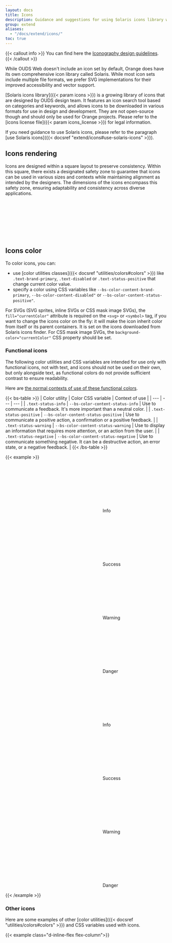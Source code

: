 ```yaml
---
layout: docs
title: Icons
description: Guidance and suggestions for using Solaris icons library with OUDS Web.
group: extend
aliases:
  - "/docs/extend/icons/"
toc: true
---
```


{{< callout info >}}
You can find here the [Iconography design guidelines](https://unified-design-system.orange.com/472794e18/p/275963-iconography).
{{< /callout >}}

While OUDS Web doesn't include an icon set by default, Orange does have its own comprehensive icon library called Solaris. While most icon sets include multiple file formats, we prefer SVG implementations for their improved accessibility and vector support.

[Solaris icons library]({{< param icons >}}) is a growing library of icons that are designed by OUDS design team. It features an icon search tool based on categories and keywords, and allows icons to be downloaded in various formats for use in design and development. They are not open-source though and should only be used for Orange projects. Please refer to the [icons license file]({{< param icons_license >}}) for legal information.

If you need guidance to use Solaris icons, please refer to the paragraph [use Solaris icons]({{< docsref "extend/icons#use-solaris-icons" >}}).

## Icons rendering

Icons are designed within a square layout to preserve consistency. Within this square, there exists a designated safety zone to guarantee that icons can be used in various sizes and contexts while maintaining alignment as intended by the designers. The dimensions of the icons encompass this safety zone, ensuring adaptability and consistency across diverse applications.

<svg width="8em" height="8em" class="bg-body-secondary" aria-hidden="true">
  <use xlink:href="/docs/{{< param docs_version >}}/assets/img/ouds-web-sprite.svg#info"/>
</svg>
<svg width="8em" height="8em" class="bg-body-secondary" aria-hidden="true">
  <use xlink:href="/docs/{{< param docs_version >}}/assets/img/ouds-web-sprite.svg#download"/>
</svg>
<svg width="8em" height="8em" class="bg-body-secondary" aria-hidden="true">
  <use xlink:href="/docs/{{< param docs_version >}}/assets/img/ouds-web-sprite.svg#tick"/>
</svg>

## Icons color

To color icons, you can:
- use [color utilities classes]({{< docsref "utilities/colors#colors" >}}) like `.text-brand-primary`, `.text-disabled` or `.text-status-positive` that change current color value.
- specify a color using CSS variables like `--bs-color-content-brand-primary`, `--bs-color-content-disabled"` or `--bs-color-content-status-positive"`.

For SVGs (SVG sprites, inline SVGs or CSS mask image SVGs), the `fill="currentColor"` attribute is required on the `<svg>` or `<symbol>` tag, if you want to change the icons color on the fly: it will make the icon inherit color from itself or its parent containers. It is set on the icons downloaded from Solaris icons finder. For CSS mask image SVGs, the `background-color="currentColor"` CSS property should be set.

### Functional icons

The following color utilities and CSS variables are intended for use only with functional icons, not with text, and icons should not be used on their own, but only alongside text, as functional colors do not provide sufficient contrast to ensure readability.

Here are [the normal contexts of use of these functional colors](https://unified-design-system.orange.com/472794e18/p/217ac6-colour/t/9b95834c2e).

{{< bs-table >}}
| Color utility | Color CSS variable | Context of use |
| --- | --- | --- |
| `.text-status-info` | `--bs-color-content-status-info` | Use to communicate a feedback. It's more important than a neutral color. |
| `.text-status-positive` | `--bs-color-content-status-positive` | Use to communicate a positive action, a confirmation or a positive feedback. |
| `.text-status-warning` | `--bs-color-content-status-warning` | Use to display an information that requires more attention, or an action from the user. |
| `.text-status-negative` | `--bs-color-content-status-negative` | Use to communicate something negative. It can be a destructive action, an error state, or a negative feedback. |
{{< /bs-table >}}

{{< example >}}
<div class="d-flex justify-content-center gap-md-tall">
  <div class="p-medium bg-primary border border-default" data-bs-theme="light">
    <p>
      <svg class="text-status-info decorative-sm-icon" aria-hidden="true">
        <use xlink:href="/docs/{{< param docs_version >}}/assets/img/ouds-web-sprite.svg#info"/>
      </svg> Info
    </p>
    <p>
      <svg class="text-status-positive decorative-sm-icon" aria-hidden="true">
        <use xlink:href="/docs/{{< param docs_version >}}/assets/img/ouds-web-sprite.svg#tick-confirmation"/>
      </svg> Success
    </p>
    <p>
      <svg class="text-status-warning decorative-sm-icon" aria-hidden="true">
        <use xlink:href="/docs/{{< param docs_version >}}/assets/img/ouds-web-sprite.svg#important"/>
      </svg> Warning
    </p>
    <p>
      <svg class="text-status-negative decorative-sm-icon" aria-hidden="true">
        <use xlink:href="/docs/{{< param docs_version >}}/assets/img/ouds-web-sprite.svg#error-severe"/>
      </svg> Danger
    </p>
  </div>
  <div class="p-medium bg-emphasized border border-default" data-bs-theme="dark">
    <p>
      <svg class="decorative-sm-icon" style="color: var(--bs-color-content-status-info)" aria-hidden="true">
        <use xlink:href="/docs/{{< param docs_version >}}/assets/img/ouds-web-sprite.svg#info"/>
      </svg> Info
    </p>
    <p>
      <svg class="decorative-sm-icon" style="color: var(--bs-color-content-status-positive)" aria-hidden="true">
        <use xlink:href="/docs/{{< param docs_version >}}/assets/img/ouds-web-sprite.svg#tick-confirmation"/>
      </svg> Success
    </p>
    <p>
      <svg class="decorative-sm-icon" style="color: var(--bs-color-content-status-warning)" aria-hidden="true">
        <use xlink:href="/docs/{{< param docs_version >}}/assets/img/ouds-web-sprite.svg#important"/>
      </svg> Warning
    </p>
    <p>
      <svg class="decorative-sm-icon" style="color: var(--bs-color-content-status-negative)" aria-hidden="true">
        <use xlink:href="/docs/{{< param docs_version >}}/assets/img/ouds-web-sprite.svg#error-severe"/>
      </svg> Danger
    </p>
  </div>
</div>
{{< /example >}}


### Other icons

Here are some examples of other [color utilities]({{< docsref "utilities/colors#colors" >}}) and CSS variables used with icons.

{{< example class="d-inline-flex flex-column">}}
<p class="p-2 bg-primary d-inline-flex align-items-center gap-shorter" data-bs-theme="light">
  <svg class="decorative-sm-icon" aria-hidden="true">
    <use xlink:href="/docs/{{< param docs_version >}}/assets/img/ouds-web-sprite.svg#heart-recommend"/>
  </svg>
  <svg class="decorative-sm-icon text-default" aria-hidden="true">
    <use xlink:href="/docs/{{< param docs_version >}}/assets/img/ouds-web-sprite.svg#delete"/>
  </svg>
  <svg class="decorative-sm-icon text-primary" aria-hidden="true">
    <use xlink:href="/docs/{{< param docs_version >}}/assets/img/ouds-web-sprite.svg#download"/>
  </svg>
  <svg class="decorative-sm-icon text-disabled" aria-hidden="true">
    <use xlink:href="/docs/{{< param docs_version >}}/assets/img/ouds-web-sprite.svg#trash"/>
  </svg>
  <span class="icon si si-settings text-muted decorative-sm-icon" aria-hidden="true"></span>
</p>
<p class="p-2 bg-emphasized d-inline-flex align-items-center gap-shorter" data-bs-theme="dark">
  <svg class="decorative-sm-icon" aria-hidden="true">
    <use xlink:href="/docs/{{< param docs_version >}}/assets/img/ouds-web-sprite.svg#heart-recommend"/>
  </svg>
  <svg class="decorative-sm-icon" style="color: var(--bs-color-content-default)" aria-hidden="true">
    <use xlink:href="/docs/{{< param docs_version >}}/assets/img/ouds-web-sprite.svg#delete"/>
  </svg>
  <svg class="decorative-sm-icon" style="color: var(--bs-color-content-brand-primary)" aria-hidden="true">
    <use xlink:href="/docs/{{< param docs_version >}}/assets/img/ouds-web-sprite.svg#download"/>
  </svg>
  <svg class="decorative-sm-icon" style="color: var(--bs-color-content-disabled)" aria-hidden="true">
    <use xlink:href="/docs/{{< param docs_version >}}/assets/img/ouds-web-sprite.svg#trash"/>
  </svg>
  <span class="icon si si-settings decorative-sm-icon" style="color: var(--bs-color-content-muted)" aria-hidden="true"></span>
</p>
{{< /example >}}

## Icons size

Icons' size depend on where they are placed in the page content, so please make sure to either use our utilities provided in this page or follow the design. Icons size utility classes are done to be used upon `<img>`, `<svg>` or even icon font wherever the icon is.

Every icon size utility class presented in here has the common following code:

{{< scss-docs name="ouds-font-icon-common" file="scss/helpers/_icon.scss" >}}

### Headings

Here are the rules to follow for headings. These icons' sizes are responsive.

<details class="mb-medium">
  <summary>See the <strong>sizes</strong> associated to classes</summary>

{{< bs-table >}}
| Icon class | Values from `2xs` to `sm` | Values from `md` to `lg` | Values for `xl` and upper |
| --- | --- | --- | --- |
| `.hxl-lg-icon` | `3.25rem` (52px) | `4rem` (64px) | `4rem` (64px) |
| `.hxl-md-icon` | `3rem` (48px) | `3.5rem` (56px) | `3.75rem` (60px) |
| `.hxl-sm-icon` | `2.75rem` (44px) | `3.25rem` (52px) | `3.5rem` (56px) |
| `.hl-lg-icon` | `3rem` (48px) | `3.25rem` (52px) | `3.5rem` (56px) |
| `.hl-md-icon` | `2.75rem` (44px) | `3rem` (48px) | `3.25rem` (52px) |
| `.hl-sm-icon` | `2.5rem` (40px) | `2.75rem` (44px) | `3rem` (48px) |
| `.hm-lg-icon` | `2.75rem` (44px) | `3rem` (48px) | `3.25rem` (52px) |
| `.hm-md-icon` | `2.5rem` (40px) | `2.75rem` (44px) | `3rem` (48px) |
| `.hm-sm-icon` | `2rem` (32px) | `2.5rem` (40px) | `2.75rem` (44px) |
| `.hs-lg-icon` | `2.75rem` (44px) | `2.75rem` (44px) | `3rem` (48px) |
| `.hs-md-icon` | `2.5rem` (40px) | `2.5rem` (40px) | `2.75rem` (44px) |
| `.hs-sm-icon` | `2rem` (32px) | `2rem` (32px) | `2.5rem` (40px) |
| `.bl-lg-icon` | `1.75rem` (28px) | `1.75rem` (28px) | `2.75rem` (44px) |
| `.bl-md-icon` | `1.5rem` (24px) | `1.5rem` (24px) | `2.5rem` (40px) |
| `.bl-sm-icon` | `1.25rem` (20px) | `1.25rem` (20px) | `2rem` (32px) |
| `.bm-lg-icon` | `1.5rem` (24px) | `1.5rem` (24px) | `1.75rem` (28px) |
| `.bm-md-icon` | `1.25rem` (20px) | `1.25rem` (20px) | `1.5rem` (24px) |
| `.bm-sm-icon` | `1rem` (16px) | `1rem` (16px) | `1.25rem` (20px) |
{{< /bs-table >}}

</details>

{{< example >}}
<!-- h1 uses heading-xlarge font reference like all related classes as `.h1`, `.fs-hxl`, etc... -->
<div class="d-flex align-items-center mb-medium">
  <svg class="hxl-lg-icon me-scaled-short text-status-info" width="1rem" height="1rem" fill="currentColor" aria-hidden="true">
    <use xlink:href="/docs/{{< param docs_version >}}/assets/img/ouds-web-sprite.svg#vector"/>
  </svg>
  <h1 class="mb-none">H1 with large icon</h1>
</div>
<div class="d-flex align-items-center mb-medium">
  <svg class="hxl-md-icon me-scaled-short text-status-info" width="1rem" height="1rem" fill="currentColor" aria-hidden="true">
    <use xlink:href="/docs/{{< param docs_version >}}/assets/img/ouds-web-sprite.svg#vector"/>
  </svg>
  <h1 class="mb-none">H1 with medium icon</h1>
</div>
<div class="d-flex align-items-center mb-medium">
  <svg class="hxl-sm-icon me-scaled-short text-status-info" width="1rem" height="1rem" fill="currentColor" aria-hidden="true">
    <use xlink:href="/docs/{{< param docs_version >}}/assets/img/ouds-web-sprite.svg#vector"/>
  </svg>
  <h1 class="mb-none">H1 with small icon</h1>
</div>

<hr>

<!-- h2 uses heading-large font reference like all related classes as `.h2`, `.fs-hl`, etc... -->
<div class="d-flex align-items-center mb-medium">
  <svg class="hl-lg-icon me-scaled-short text-status-info" width="1rem" height="1rem" fill="currentColor" aria-hidden="true">
    <use xlink:href="/docs/{{< param docs_version >}}/assets/img/ouds-web-sprite.svg#vector"/>
  </svg>
  <h2 class="mb-none">H2 with large icon</h2>
</div>
<div class="d-flex align-items-center mb-medium">
  <svg class="hl-md-icon me-scaled-short text-status-info" width="1rem" height="1rem" fill="currentColor" aria-hidden="true">
    <use xlink:href="/docs/{{< param docs_version >}}/assets/img/ouds-web-sprite.svg#vector"/>
  </svg>
  <h2 class="mb-none">H2 with medium icon</h2>
</div>
<div class="d-flex align-items-center mb-medium">
  <svg class="hl-sm-icon me-scaled-short text-status-info" width="1rem" height="1rem" fill="currentColor" aria-hidden="true">
    <use xlink:href="/docs/{{< param docs_version >}}/assets/img/ouds-web-sprite.svg#vector"/>
  </svg>
  <h2 class="mb-none">H2 with small icon</h2>
</div>

<hr>

<!-- h3 uses heading-medium font reference like all related classes as `.h3`, `.fs-hm`, etc... -->
<div class="d-flex align-items-center mb-medium">
  <svg class="hm-lg-icon me-scaled-short text-status-info" width="1rem" height="1rem" fill="currentColor" aria-hidden="true">
    <use xlink:href="/docs/{{< param docs_version >}}/assets/img/ouds-web-sprite.svg#vector"/>
  </svg>
  <h3 class="mb-none">H3 with large icon</h3>
</div>
<div class="d-flex align-items-center mb-medium">
  <svg class="hm-md-icon me-scaled-short text-status-info" width="1rem" height="1rem" fill="currentColor" aria-hidden="true">
    <use xlink:href="/docs/{{< param docs_version >}}/assets/img/ouds-web-sprite.svg#vector"/>
  </svg>
  <h3 class="mb-none">H3 with medium icon</h3>
</div>
<div class="d-flex align-items-center mb-medium">
  <svg class="hm-sm-icon me-scaled-short text-status-info" width="1rem" height="1rem" fill="currentColor" aria-hidden="true">
    <use xlink:href="/docs/{{< param docs_version >}}/assets/img/ouds-web-sprite.svg#vector"/>
  </svg>
  <h3 class="mb-none">H3 with small icon</h3>
</div>

<hr>

<!-- h4 uses heading-small font reference like all related classes as `.h4`, `.fs-hs`, etc... -->
<div class="d-flex align-items-center mb-medium">
  <svg class="hs-lg-icon me-scaled-short text-status-info" width="1rem" height="1rem" fill="currentColor" aria-hidden="true">
    <use xlink:href="/docs/{{< param docs_version >}}/assets/img/ouds-web-sprite.svg#vector"/>
  </svg>
  <h4 class="mb-none">H4 with large icon</h4>
</div>
<div class="d-flex align-items-center mb-medium">
  <svg class="hs-md-icon me-scaled-short text-status-info" width="1rem" height="1rem" fill="currentColor" aria-hidden="true">
    <use xlink:href="/docs/{{< param docs_version >}}/assets/img/ouds-web-sprite.svg#vector"/>
  </svg>
  <h4 class="mb-none">H4 with medium icon</h4>
</div>
<div class="d-flex align-items-center mb-medium">
  <svg class="hs-sm-icon me-scaled-short text-status-info" width="1rem" height="1rem" fill="currentColor" aria-hidden="true">
    <use xlink:href="/docs/{{< param docs_version >}}/assets/img/ouds-web-sprite.svg#vector"/>
  </svg>
  <h4 class="mb-none">H4 with small icon</h4>
</div>

<hr>

<!-- h5 uses body-large font reference like all related classes as `.h5`, `.fs-bl`, etc... -->
<div class="d-flex align-items-center mb-medium">
  <svg class="bl-lg-icon me-scaled-short text-status-info" width="1rem" height="1rem" fill="currentColor" aria-hidden="true">
    <use xlink:href="/docs/{{< param docs_version >}}/assets/img/ouds-web-sprite.svg#vector"/>
  </svg>
  <h5 class="mb-none">H5 with large icon</h5>
</div>
<div class="d-flex align-items-center mb-medium">
  <svg class="bl-md-icon me-scaled-short text-status-info" width="1rem" height="1rem" fill="currentColor" aria-hidden="true">
    <use xlink:href="/docs/{{< param docs_version >}}/assets/img/ouds-web-sprite.svg#vector"/>
  </svg>
  <h5 class="mb-none">H5 with medium icon</h5>
</div>
<div class="d-flex align-items-center mb-medium">
  <svg class="bl-sm-icon me-scaled-short text-status-info" width="1rem" height="1rem" fill="currentColor" aria-hidden="true">
    <use xlink:href="/docs/{{< param docs_version >}}/assets/img/ouds-web-sprite.svg#vector"/>
  </svg>
  <h5 class="mb-none">H5 with small icon</h5>
</div>

<hr>

<!-- h6 uses body-medium font reference like all related classes as `.h6`, `.fs-bm`, etc... -->
<div class="d-flex align-items-center mb-medium">
  <svg class="bm-lg-icon me-scaled-short text-status-info" width="1rem" height="1rem" fill="currentColor" aria-hidden="true">
    <use xlink:href="/docs/{{< param docs_version >}}/assets/img/ouds-web-sprite.svg#vector"/>
  </svg>
  <h6 class="mb-none">H6 with lg icon</h6>
</div>
<div class="d-flex align-items-center mb-medium">
  <svg class="bm-md-icon me-scaled-short text-status-info" width="1rem" height="1rem" fill="currentColor" aria-hidden="true">
    <use xlink:href="/docs/{{< param docs_version >}}/assets/img/ouds-web-sprite.svg#vector"/>
  </svg>
  <h6 class="mb-none">H6 with medium icon</h6>
</div>
<div class="d-flex align-items-center mb-medium">
  <svg class="bm-sm-icon me-scaled-short text-status-info" width="1rem" height="1rem" fill="currentColor" aria-hidden="true">
    <use xlink:href="/docs/{{< param docs_version >}}/assets/img/ouds-web-sprite.svg#vector"/>
  </svg>
  <h6 class="mb-none">H6 with small icon</h6>
</div>
{{< /example >}}

### Display headings

You should not use any icon with our `.display-*` font sizes, because we prefer to keep the place for the text.

### Regular texts

Here are the rules to follow for regular texts. These icons' sizes are responsive.

<details class="mb-medium">
  <summary>See the <strong>sizes</strong> associated to classes</summary>

{{< bs-table >}}
| Icon class | Values from `2xs` to `sm` | Values from `md` to `lg` | Values for `xl` and upper |
| --- | --- | --- | --- |
| `.bl-lg-icon` | `1.75rem` (28px) | `1.75rem` (28px) | `2.75rem` (44px) |
| `.bl-md-icon` | `1.5rem` (24px) | `1.5rem` (24px) | `2.5rem` (40px) |
| `.bl-sm-icon` | `1.25rem` (20px) | `1.25rem` (20px) | `2rem` (32px) |
| `.bm-lg-icon` | `1.5rem` (24px) | `1.5rem` (24px) | `1.75rem` (28px) |
| `.bm-md-icon` | `1.25rem` (20px) | `1.25rem` (20px) | `1.5rem` (24px) |
| `.bm-sm-icon` | `1rem` (16px) | `1rem` (16px) | `1.25rem` (20px) |
| `.bs-lg-icon` | `1.25rem` (20px) | `1.25rem` (20px) | `1.5rem` (24px) |
| `.bs-md-icon` | `1rem` (16px) | `1rem` (16px) | `1.25rem` (20px) |
| `.bs-sm-icon` | `.75rem` (12px) | `.75rem` (12px) | `1rem` (16px) |
{{< /bs-table >}}

</details>

{{< example >}}
<!-- .lead uses body-large font reference like all related classes as `.lead`, `.fs-bl`, etc... -->
<div class="d-flex align-items-center mb-medium">
  <svg class="bl-lg-icon me-scaled-short text-status-info" width="1rem" height="1rem" fill="currentColor" aria-hidden="true">
    <use xlink:href="/docs/{{< param docs_version >}}/assets/img/ouds-web-sprite.svg#vector"/>
  </svg>
  <p class="lead mb-none">
    Lead paragraph with large icon
  </p>
</div>
<div class="d-flex align-items-center mb-medium">
  <svg class="bl-md-icon me-scaled-short text-status-info" width="1rem" height="1rem" fill="currentColor" aria-hidden="true">
    <use xlink:href="/docs/{{< param docs_version >}}/assets/img/ouds-web-sprite.svg#vector"/>
  </svg>
  <p class="lead mb-none">
    Lead paragraph with medium icon
  </p>
</div>
<div class="d-flex align-items-center mb-medium">
  <svg class="bl-sm-icon me-scaled-short text-status-info" width="1rem" height="1rem" fill="currentColor" aria-hidden="true">
    <use xlink:href="/docs/{{< param docs_version >}}/assets/img/ouds-web-sprite.svg#vector"/>
  </svg>
  <p class="lead mb-none">
    Lead paragraph with small icon
  </p>
</div>

<hr>

<!-- default paragraph uses body-medium font reference like all related classes as `.fs-bm`, etc... -->
<div class="d-flex align-items-center mb-medium">
  <svg class="bm-lg-icon me-scaled-short text-status-info" width="1rem" height="1rem" fill="currentColor" aria-hidden="true">
    <use xlink:href="/docs/{{< param docs_version >}}/assets/img/ouds-web-sprite.svg#vector"/>
  </svg>
  <p class="mb-none">
    Default paragraph with large icon
  </p>
</div>
<div class="d-flex align-items-center mb-medium">
  <svg class="bm-md-icon me-scaled-short text-status-info" width="1rem" height="1rem" fill="currentColor" aria-hidden="true">
    <use xlink:href="/docs/{{< param docs_version >}}/assets/img/ouds-web-sprite.svg#vector"/>
  </svg>
  <p class="mb-none">
    Default paragraph with medium icon
  </p>
</div>
<div class="d-flex align-items-center mb-medium">
  <svg class="bm-sm-icon me-scaled-short text-status-info" width="1rem" height="1rem" fill="currentColor" aria-hidden="true">
    <use xlink:href="/docs/{{< param docs_version >}}/assets/img/ouds-web-sprite.svg#vector"/>
  </svg>
  <p class="mb-none">
    Default paragraph with small icon
  </p>
</div>

<hr>

<!-- .small paragraph uses body-small font reference like all related classes as `.small`, `.fs-bs`, etc... -->
<div class="d-flex align-items-center mb-medium">
  <svg class="bs-lg-icon me-scaled-short text-status-info" width="1rem" height="1rem" fill="currentColor" aria-hidden="true">
    <use xlink:href="/docs/{{< param docs_version >}}/assets/img/ouds-web-sprite.svg#vector"/>
  </svg>
  <p class="small mb-none">
    Small paragraph with large icon
  </p>
</div>
<div class="d-flex align-items-center mb-medium">
  <svg class="bs-md-icon me-scaled-short text-status-info" width="1rem" height="1rem" fill="currentColor" aria-hidden="true">
    <use xlink:href="/docs/{{< param docs_version >}}/assets/img/ouds-web-sprite.svg#vector"/>
  </svg>
  <p class="small mb-none">
    Small paragraph with medium icon
  </p>
</div>
<div class="d-flex align-items-center mb-medium">
  <svg class="bs-sm-icon me-scaled-short text-status-info" width="1rem" height="1rem" fill="currentColor" aria-hidden="true">
    <use xlink:href="/docs/{{< param docs_version >}}/assets/img/ouds-web-sprite.svg#vector"/>
  </svg>
  <p class="small mb-none">
    Small paragraph with small icon
  </p>
</div>
{{< /example >}}

### Decorative

Here are the rules to follow for decorative icons. Be careful using these icons' sizes because they are not responsive. Check out for [more information about accessibility in our documentation]({{< docsref "/extend/icons#icons-accessibility" >}}).

<details class="mb-medium">
  <summary>See the <strong>sizes</strong> associated to classes</summary>

{{< bs-table >}}
| Icon class | Value |
| --- | --- |
| `.decorative-2xs-icon` | `1rem` (16px) |
| `.decorative-xs-icon` | `1.5rem` (24px) |
| `.decorative-sm-icon` | `2rem` (32px) |
| `.decorative-md-icon` | `2.5rem` (40px) |
| `.decorative-lg-icon` | `3rem` (48px) |
| `.decorative-xl-icon` | `3.5rem` (56px) |
| `.decorative-2xl-icon` | `4.5rem` (72px) |
{{< /bs-table >}}

</details>

<div class="bd-example">
  <div class="d-flex mb-medium">
    <div class="bg-emphasized d-inline-flex align-items-center justify-content-center me-medium flex-shrink-0" style="width: 6.25rem; height: 6.25rem;">
      <svg class="decorative-2xs-icon text-status-info" width="1rem" height="1rem" fill="currentColor" aria-hidden="true" data-bs-theme="dark">
        <use xlink:href="/docs/{{< param docs_version >}}/assets/img/ouds-web-sprite.svg#vector"/>
      </svg>
    </div>
    <div>
      <p class="lead mb-shortest fw-bold">2x-small decorative icon</p>
      <p class="mb-none">coreGlobalDimension200 (<code>1rem</code> or <code>16px</code> at zoom 100%)</p>
    </div>
  </div>
  <div class="d-flex mb-medium">
    <div class="bg-emphasized d-inline-flex align-items-center justify-content-center me-medium flex-shrink-0" style="width: 6.25rem; height: 6.25rem;">
      <svg class="decorative-xs-icon text-status-info" width="1rem" height="1rem" fill="currentColor" aria-hidden="true" data-bs-theme="dark">
        <use xlink:href="/docs/{{< param docs_version >}}/assets/img/ouds-web-sprite.svg#vector"/>
      </svg>
    </div>
    <div>
      <p class="lead mb-shortest fw-bold">X-small decorative icon</p>
      <p class="mb-none">coreGlobalDimension300 (<code>1.5rem</code> or <code>24px</code> at zoom 100%)</p>
    </div>
  </div>
  <div class="d-flex mb-medium">
    <div class="bg-emphasized d-inline-flex align-items-center justify-content-center me-medium flex-shrink-0" style="width: 6.25rem; height: 6.25rem;">
      <svg class="decorative-sm-icon text-status-info" width="1rem" height="1rem" fill="currentColor" aria-hidden="true" data-bs-theme="dark">
        <use xlink:href="/docs/{{< param docs_version >}}/assets/img/ouds-web-sprite.svg#vector"/>
      </svg>
    </div>
    <div>
      <p class="lead mb-shortest fw-bold">Small decorative icon</p>
      <p class="mb-none">coreGlobalDimension400 (<code>2rem</code> or <code>32px</code> at zoom 100%)</p>
    </div>
  </div>
  <div class="d-flex mb-medium">
    <div class="bg-emphasized d-inline-flex align-items-center justify-content-center me-medium flex-shrink-0" style="width: 6.25rem; height: 6.25rem;">
      <svg class="decorative-md-icon text-status-info" width="1rem" height="1rem" fill="currentColor" aria-hidden="true" data-bs-theme="dark">
        <use xlink:href="/docs/{{< param docs_version >}}/assets/img/ouds-web-sprite.svg#vector"/>
      </svg>
    </div>
    <div>
      <p class="lead mb-shortest fw-bold">Medium decorative icon</p>
      <p class="mb-none">coreGlobalDimension500 (<code>2.5rem</code> or <code>40px</code> at zoom 100%)</p>
    </div>
  </div>
  <div class="d-flex mb-medium">
    <div class="bg-emphasized d-inline-flex align-items-center justify-content-center me-medium flex-shrink-0" style="width: 6.25rem; height: 6.25rem;">
      <svg class="decorative-lg-icon text-status-info" width="1rem" height="1rem" fill="currentColor" aria-hidden="true" data-bs-theme="dark">
        <use xlink:href="/docs/{{< param docs_version >}}/assets/img/ouds-web-sprite.svg#vector"/>
      </svg>
    </div>
    <div>
      <p class="lead mb-shortest fw-bold">Large decorative icon</p>
      <p class="mb-none">coreGlobalDimension600 (<code>3rem</code> or <code>48px</code> at zoom 100%)</p>
    </div>
  </div>
  <div class="d-flex mb-medium">
    <div class="bg-emphasized d-inline-flex align-items-center justify-content-center me-medium flex-shrink-0" style="width: 6.25rem; height: 6.25rem;">
      <svg class="decorative-xl-icon text-status-info" width="1rem" height="1rem" fill="currentColor" aria-hidden="true" data-bs-theme="dark">
        <use xlink:href="/docs/{{< param docs_version >}}/assets/img/ouds-web-sprite.svg#vector"/>
      </svg>
    </div>
    <div>
      <p class="lead mb-shortest fw-bold">X-large decorative icon</p>
      <p class="mb-none">coreGlobalDimension700 (<code>3.5rem</code> or <code>56px</code> at zoom 100%)</p>
    </div>
  </div>
  <div class="d-flex mb-medium">
    <div class="bg-emphasized d-inline-flex align-items-center justify-content-center me-medium flex-shrink-0" style="width: 6.25rem; height: 6.25rem;">
      <svg class="decorative-2xl-icon text-status-info" width="1rem" height="1rem" fill="currentColor" aria-hidden="true" data-bs-theme="dark">
        <use xlink:href="/docs/{{< param docs_version >}}/assets/img/ouds-web-sprite.svg#vector"/>
      </svg>
    </div>
    <div>
      <p class="lead mb-shortest fw-bold">2x-large decorative icon</p>
      <p class="mb-none">coreGlobalDimension900 (<code>4.5rem</code> or <code>72px</code> at zoom 100%)</p>
    </div>
  </div>
</div>

```html
<svg class="decorative-2xs-icon text-status-info" width="1rem" height="1rem" fill="currentColor" aria-hidden="true"></svg>
<svg class="decorative-xs-icon text-status-info" width="1rem" height="1rem" fill="currentColor" aria-hidden="true"></svg>
<svg class="decorative-sm-icon text-status-info" width="1rem" height="1rem" fill="currentColor" aria-hidden="true"></svg>
<svg class="decorative-md-icon text-status-info" width="1rem" height="1rem" fill="currentColor" aria-hidden="true"></svg>
<svg class="decorative-lg-icon text-status-info" width="1rem" height="1rem" fill="currentColor" aria-hidden="true"></svg>
<svg class="decorative-xl-icon text-status-info" width="1rem" height="1rem" fill="currentColor" aria-hidden="true"></svg>
<svg class="decorative-2xl-icon text-status-info" width="1rem" height="1rem" fill="currentColor" aria-hidden="true"></svg>
```

### Multiple lines

Sometimes you need a different structure to handle larger titles, or paragraphs that wrap over several lines. Here are some examples to handle these use cases. We've set arbitrary spacings, but align them with your design.

#### Centered on text block

This is the default behavior of our DOM.

{{< example >}}
<div class="d-flex align-items-center">
  <svg class="hxl-lg-icon me-scaled-short text-status-info" width="1rem" height="1rem" fill="currentColor" aria-hidden="true">
    <use xlink:href="/docs/{{< param docs_version >}}/assets/img/ouds-web-sprite.svg#vector"/>
  </svg>
  <h1 class="mb-none">H1 with large icon and a very long title to see how it behaves while being wrapped</h1>
</div>
{{< /example >}}

{{< example >}}
<div class="d-flex align-items-center">
  <svg class="bm-lg-icon me-scaled-short text-status-info" width="1rem" height="1rem" fill="currentColor" aria-hidden="true">
    <use xlink:href="/docs/{{< param docs_version >}}/assets/img/ouds-web-sprite.svg#vector"/>
  </svg>
  <p class="mb-none">
    Default long paragraph with large icon. It stands here in order for you to see how the icon should behave when it's placed next to a long paragraph. Whenever the paragraph stands on multiple lines please prefer using a block element and not an inline element so there will no strange behaviors.
  </p>
</div>
{{< /example >}}

#### Above text block

You can also have the icon above the text block.

{{< example >}}
<div>
  <svg class="hxl-lg-icon mb-scaled-shorter text-status-info" width="1rem" height="1rem" fill="currentColor" aria-hidden="true">
    <use xlink:href="/docs/{{< param docs_version >}}/assets/img/ouds-web-sprite.svg#vector"/>
  </svg>
  <h1 class="mb-none">H1 with large icon and a very long title to see how it behaves while being wrapped</h1>
</div>
{{< /example >}}

{{< example >}}
<div>
  <svg class="bm-lg-icon mb-scaled-shortest text-status-info" width="1rem" height="1rem" fill="currentColor" aria-hidden="true">
    <use xlink:href="/docs/{{< param docs_version >}}/assets/img/ouds-web-sprite.svg#vector"/>
  </svg>
  <p class="mb-none">
    Default long paragraph with large icon. It stands here in order for you to see how the icon should behave when it's placed next to a long paragraph. Whenever the paragraph stands on multiple lines please prefer using a block element and not an inline element so there will no strange behaviors.
  </p>
</div>
{{< /example >}}

### `<img>` and font icon

SVG Sprite is the preferred choice for flexibility, performance and accessibility, and this is why all our examples use this method but there are other ways to display icons. They should all behave the same thanks to our CSS. If you are experimenting any trouble, feel free to search or fill in a new [Github discussion](https://github.com/Orange-OpenSource/Orange-Boosted-Bootstrap/discussions) or contact [our team]({{< docsref "/about/team" >}}). <!-- Check out for more information in [our documentation]({{< docsref "/extend/icons" >}}). -->

{{< example >}}
<div class="d-flex align-items-center mb-medium">
  <img class="hxl-lg-icon me-short" alt="" src="/docs/{{< param docs_version >}}/assets/img/vite.svg">
  <h1 class="mb-none">H1 with large icon</h1>
</div>
<div class="d-flex align-items-center mb-medium">
  <span class="hxl-lg-icon me-short si si-settings" aria-hidden="true"></span>
  <h1 class="mb-none">H1 with large icon</h1>
</div>
{{< /example >}}

## Icons accessibility

{{< callout info >}}
For more details, **Orange Accessibility Guidelines** provides [a deep-dive article regarding SVG accessibility](https://a11y-guidelines.orange.com/en/articles/accessible-svg/).
{{< /callout >}}

#### Decorative icons
Purely **decorative icons** (like repeating information of an adjacent text) must be hidden to assistive technologies:
- for `<svg>` or `<span>` tags, use the attribute `aria-hidden="true"`
- for `<img>`, use an empty `alt` attribute
- CSS background images are intended to be decorative

#### Informative/meaningful icons

If the icon is **meaningful** with no visible adjacent text, e.g. indication in a table or only content of a button, you have to provide an appropriate alternative text with the description of the icon or the description of the action triggered.

The best way to do this is to keep the icon hidden to assistive technologies (see above) and add a visually hidden label which will be perceived by assistive technologies, by using the `.visually-hidden` class. You can also use an `aria-label` on the containing interactive element to provide an accessible name. For external images within the `<img>` tag, you can also fill the `alt` attribute directly.

Remember that you cannot use external images inside interactive elements because the color won't change with the element's status (hover, active, focus...), see [SVG external image]({{< docsref "extend/icons#svg-external-image" >}}).

<!-- todo add tooltip on buttons and explanation when available -->
{{< example class="mt-0" >}}
<button type="button" class="btn btn-icon btn-default">
  <svg width="1rem" height="1rem" aria-hidden="true">
    <use xlink:href="/docs/{{< param docs_version >}}/assets/img/ouds-web-sprite.svg#trash"/>
  </svg>
  <span class="visually-hidden">Delete</span>
</button>
<button type="button" class="btn btn-icon btn-default" aria-label="Delete">
  <svg width="1rem" height="1rem" aria-hidden="true">
    <use xlink:href="/docs/{{< param docs_version >}}/assets/img/ouds-web-sprite.svg#trash"/>
  </svg>
</button>
<button type="button" class="btn btn-icon btn-default">
  <span class="icon si si-settings" aria-hidden="true"></span>
  <span class="visually-hidden">Open settings</span>
</button>
<button type="button" class="btn btn-icon btn-default" aria-label="Open settings">
  <span class="icon si si-settings" aria-hidden="true"></span>
</button>
<img src="/docs/{{< param docs_version >}}/assets/img/heart-recommend.svg" alt="Favorite" width="32" height="32">
{{< /example >}}

## Use Solaris icons

There are many ways to use Solaris icons in a web page:
- Bundled, if you have several icons in your project:
  - [SVG sprite]({{< docsref "extend/icons#svg-sprite" >}}) (preferred choice for flexibility, performance and accessibility)
  - [Web font]({{< docsref "extend/icons#web-font" >}})
- Individually, if you have only few icons to render:
  - [Inline SVG]({{< docsref "extend/icons#inline-svg" >}})
  - [SVG external image]({{< docsref "extend/icons#svg-external-image" >}})
  - [CSS mask image SVG]({{< docsref "extend/icons#css-mask-image-svg" >}})

All icons can be retrieved easily in any of these formats in the Solaris icons finder. See Solaris icons library [develop documentation]({{< param icons_develop >}}) for complete development guidelines for the different formats, and their pros and cons.

### SVG sprite

This technique is the <strong>preferred choice</strong> for flexibility, performance and accessibility.

Using the [Solaris icons finder]({{< param icons >}}), you can generate an SVG sprite, a single SVG file containing all your icons in `<symbol>` elements, and then insert an icon through a `<use>` element. With SVG sprites, you can benefit of the power of `currentColor` for easy coloring and theming.

SVG sprite file example:

{{< example lang="svg" show_preview="false" >}}
<svg xmlns="http://www.w3.org/2000/svg" viewBox="0 0 1000 1000">
  <symbol id="settings" fill="currentColor">
    <path d="..." style="fill-rule:evenodd"/>
  </symbol>
  <symbol id="trash" fill="currentColor" viewBox="0 0 1000 1000">
    <path d="..." style="fill-rule:evenodd"/>
  </symbol>
</svg>
{{< /example >}}

SVG sprite usage:

{{< example >}}
<svg width="3rem" height="3rem" aria-hidden="true">
  <use xlink:href="/docs/{{< param docs_version >}}/assets/img/ouds-web-sprite.svg#settings"/>
</svg>
<svg width="3rem" height="3rem" aria-hidden="true">
  <use xlink:href="/docs/{{< param docs_version >}}/assets/img/ouds-web-sprite.svg#trash"/>
</svg>
{{< /example >}}

To speed up loading, the SVG sprite file can be preloaded in the `<head>` of the page:

{{< example lang="html" show_preview="false" >}}
<link rel="preload" href="/path/to/your/sprite.svg" as="image" type="image/svg+xml">
{{< /example >}}

### Web font

Web font is not the preferred solution. However, for websites needing more than 20 icons, you may consider using a Web font instead of an SVG sprite.

Using the [Solaris icons finder]({{< param icons >}}), you can generate a Web font containing all your icons and use it like a classic font. Web font icons can be styled through CSS properties like `font-size` and `color`. please keep in mind that adding or removing icons from the font afterward can be complicated.

{{< example >}}
<span class="si si-settings" aria-hidden="true" style="font-size: 3rem"></span>
{{< /example >}}


<!--{{< callout warning >}}
Note that with this technique, you cannot have multicolor icons, so you cannot render the [warning icon]({{< docsref "extend/icons#warning-icon" >}}).
{{< /callout >}}-->

### Inline SVG

This technique should only be used if you have few icons to render, and if they are used only once in your website.

You can embed your icons directly within the HTML of your page (as opposed to an external image file). This way to use SVGs can benefit of the power of `currentColor` for easy coloring and theming.

{{< example class="mt-0" >}}
<svg fill="currentColor" class="decorative-sm-icon" viewBox="0 0 1000 1000" aria-hidden="true">
  <path d="M656.7 422.409a229.96 229.96 0 0 1-315.39.008A224.95 224.95 0 0 0 224.064 615H224v210a100 100 0 0 0 100 100h450V620a224.94 224.94 0 0 0-117.3-197.591M679 255A180 180 0 1 1 499 75a180 180 0 0 1 180 180" style="fill-rule:evenodd"/>
</svg>
{{< /example >}}

### SVG external image

You can use SVG through an `<img>` tag when:
- you only have few icons to render
- you don't need to change the icons colors. For that reason, **we do not recommend to use that technique**, so it won't be documented here.

### CSS mask image SVG

CSS mask image icons should be used when you can't or don't want to refer to an external image, or if you want to include the icon in a CSS `::before` or `::after` pseudo-element.

You should use the `mask-image` property instead of `background-image` to benefit from the coloring and theming system, by setting `background-color` property to `currentColor`. You can use the SVG code within your CSS (be sure to escape any characters with [our internal `escape-svg()` function]({{< docsref "/customize/sass" >}}#escape-svg)). When no dimensions are specified via `width` and `height` on the `<svg>`, the icon will fill the available space. Mask images can alse be styled through CSS properties like `width` or `height`. Note that the `xmlns` attribute is required.

{{< example class="mt-0" >}}
<span class="icon-home"></span>
{{< /example >}}

Using:

{{< scss-docs name="icon-home" file="site/assets/scss/_component-examples.scss" >}}
